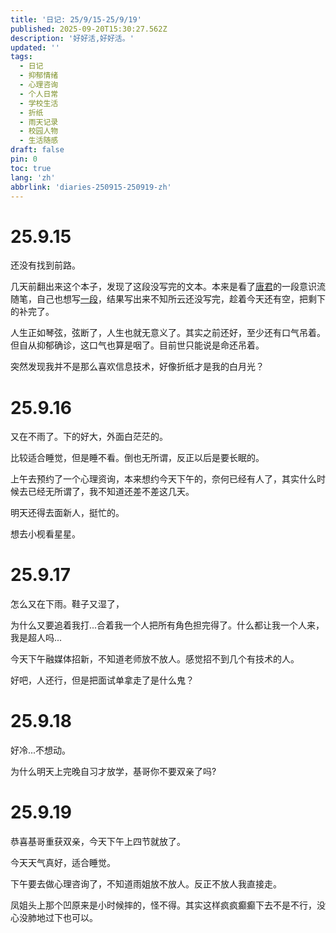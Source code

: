 ```yaml
---
title: '日记: 25/9/15-25/9/19'
published: 2025-09-20T15:30:27.562Z
description: '好好活,好好活。'
updated: ''
tags:
  - 日记
  - 抑郁情绪
  - 心理咨询
  - 个人日常
  - 学校生活
  - 折纸
  - 雨天记录
  - 校园人物
  - 生活随感
draft: false
pin: 0
toc: true
lang: 'zh'
abbrlink: 'diaries-250915-250919-zh'
---
```

# 25.9.15
还没有找到前路。

几天前翻出来这个本子，发现了这段没写完的文本。本来是看了[唐君](https://blog.tsxc.xyz)的一段意识流随笔，自己也想写[一段](https://log.eaverse.top/memos/nXTpFYVWRbGSvWbErH7ozJ)，结果写出来不知所云还没写完，趁着今天还有空，把剩下的补完了。

人生正如琴弦，弦断了，人生也就无意义了。其实之前还好，至少还有口气吊着。但自从抑郁确诊，这口气也算是咽了。目前世只能说是命还吊着。

突然发现我并不是那么喜欢信息技术，好像折纸才是我的白月光？

# 25.9.16
又在不雨了。下的好大，外面白茫茫的。

比较适合睡觉，但是睡不看。倒也无所谓，反正以后是要长眠的。

上午去预约了一个心理资询，本来想约今天下午的，奈何已经有人了，其实什么时候去已经无所谓了，我不知道还差不差这几天。

明天还得去面新人，挺忙的。

想去小枧看星星。

# 25.9.17
怎么又在下雨。鞋子又湿了，

为什么又要追着我打...合着我一个人把所有角色担完得了。什么都让我一个人来，我是超人吗...

今天下午融媒体招新，不知道老师放不放人。感觉招不到几个有技术的人。

好吧，人还行，但是把面试单拿走了是什么鬼？

# 25.9.18
好冷...不想动。

为什么明天上完晚自习才放学，基哥你不要双亲了吗?

# 25.9.19
恭喜基哥重获双亲，今天下午上四节就放了。

今天天气真好，适合睡觉。

下午要去做心理咨询了，不知道雨姐放不放人。反正不放人我直接走。

凤姐头上那个凹原来是小时候摔的，怪不得。其实这样疯疯癫癫下去不是不行，没心没肺地过下也可以。
